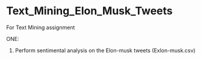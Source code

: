 # Text_Mining_Elon_Musk_Tweets

For Text Mining assignment
 
 ONE:
1) Perform sentimental analysis on the Elon-musk tweets (Exlon-musk.csv)
